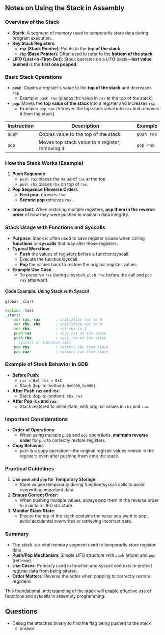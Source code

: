 ## Notes on Using the Stack in Assembly

### Overview of the Stack
- **Stack**: A segment of memory used to temporarily store data during program execution.
- **Key Stack Registers**:
  - **`rsp` (Stack Pointer)**: Points to the **top of the stack**.
  - **`rbp` (Base Pointer)**: Often used to refer to the **bottom of the stack**.
- **LIFO (Last-In-First-Out)**: Stack operates on a LIFO basis—**last value pushed** is the **first one popped**.

### Basic Stack Operations
- **`push`**: Copies a register's value to the **top of the stack** and decreases `rsp`.
  - Example: `push rax` (places the value in `rax` at the top of the stack)
- **`pop`**: Moves the **top value of the stack** into a register and increases `rsp`.
  - Example: `pop rax` (retrieves the top stack value into `rax` and removes it from the stack)

| **Instruction** | **Description**                                   | **Example**       |
|-----------------|---------------------------------------------------|-------------------|
| `push`          | Copies value to the top of the stack              | `push rax`       |
| `pop`           | Moves top stack value to a register, removing it  | `pop rax`        |

### How the Stack Works (Example)
1. **Push Sequence**:
   - `push rax` places the value of `rax` at the top.
   - `push rbx` places `rbx` on top of `rax`.
2. **Pop Sequence (Reverse Order)**:
   - **First pop** retrieves `rbx`.
   - **Second pop** retrieves `rax`.

- **Important**: When restoring multiple registers, **pop them in the reverse order** of how they were pushed to maintain data integrity.

### Stack Usage with Functions and Syscalls
- **Purpose**: Stack is often used to save register values when calling **functions** or **syscalls** that may alter those registers.
- **Typical Workflow**:
  - **Push** the values of registers before a function/syscall.
  - Execute the function/syscall.
  - **Pop** the values back to restore the original register values.
- **Example Use Case**: 
  - To preserve `rax` during a syscall, `push rax` before the call and `pop rax` afterward.

#### Code Example: Using Stack with Syscall
```asm
global _start

section .text
_start:
    xor rax, rax       ; initialize rax to 0
    xor rbx, rbx       ; initialize rbx to 0
    inc rbx            ; set rbx to 1
    push rax           ; save rax on the stack
    push rbx           ; save rbx on the stack
    ; syscall or function call
    pop rbx            ; restore rbx from stack
    pop rax            ; restore rax from stack
```

### Example of Stack Behavior in GDB
- **Before Push**:
  - `rax = 0x0`, `rbx = 0x1`
  - Stack (top-to-bottom): `0x0000`, `0x0001`
- **After Push `rax` and `rbx`**:
  - Stack (top-to-bottom): `rbx`, `rax`
- **After Pop `rbx` and `rax`**:
  - Stack restored to initial state, with original values in `rbx` and `rax`.

### Important Considerations
- **Order of Operations**: 
  - When using multiple `push` and `pop` operations, **maintain reverse order** for `pop` to correctly restore registers.
- **Copy Behavior**: 
  - `push` is a copy operation—the original register values remain in the registers even after pushing them onto the stack.
  
### Practical Guidelines
1. **Use `push` and `pop` for Temporary Storage**:
   - Store values temporarily during function/syscall calls to avoid overwriting important data.
2. **Ensure Correct Order**:
   - When pushing multiple values, always pop them in the reverse order to maintain LIFO structure.
3. **Monitor Stack State**:
   - Ensure the top of the stack contains the value you want to pop; avoid accidental overwrites or retrieving incorrect data.

### Summary
- The stack is a vital memory segment used to temporarily store register data.
- **Push/Pop Mechanism**: Simple LIFO structure with `push` (store) and `pop` (retrieve).
- **Use Cases**: Primarily used in function and syscall contexts to protect register data from being altered.
- **Order Matters**: Reverse the order when popping to correctly restore registers.
  
This foundational understanding of the stack will enable effective use of functions and syscalls in assembly programming.

## Questions
- Debug the attached binary to find the flag being pushed to the stack
	- answer